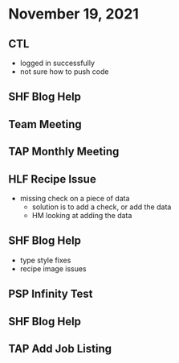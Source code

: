 # November 19, 2021

## CTL
- logged in successfully
- not sure how to push code

## SHF Blog Help

## Team Meeting

## TAP Monthly Meeting

## HLF Recipe Issue
- missing check on a piece of data
	- solution is to add a check, or add the data
	- HM looking at adding the data

## SHF Blog Help
- type style fixes
- recipe image issues

## PSP Infinity Test

## SHF Blog Help

## TAP Add Job Listing
